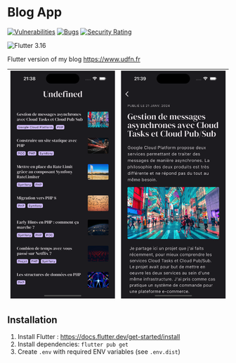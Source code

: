 # Blog App

[![Vulnerabilities](https://sonarcloud.io/api/project_badges/measure?project=adrien-chinour_blog-app&metric=vulnerabilities)](https://sonarcloud.io/summary/new_code?id=adrien-chinour_blog-app)
[![Bugs](https://sonarcloud.io/api/project_badges/measure?project=adrien-chinour_blog-app&metric=bugs)](https://sonarcloud.io/summary/new_code?id=adrien-chinour_blog-app)
[![Security Rating](https://sonarcloud.io/api/project_badges/measure?project=adrien-chinour_blog-app&metric=security_rating)](https://sonarcloud.io/summary/new_code?id=adrien-chinour_blog-app)

![Flutter 3.16](https://img.shields.io/badge/Flutter_3.16-brightgreen?logo=flutter&logoColor=white)

Flutter version of my blog https://www.udfn.fr

| ![docs/images/home.png](docs/images/home.png) | ![docs/images/article.png](docs/images/article.png) |
|-----------------------------------------------|-----------------------------------------------------|


## Installation

1. Install Flutter : https://docs.flutter.dev/get-started/install
2. Install dependencies: `flutter pub get`
3. Create `.env` with required ENV variables (see `.env.dist`)

